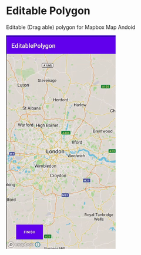 # Editable Polygon
Editable (Drag able) polygon for Mapbox Map Andoid 

![alt text](demo.gif?raw=true "Demo")

